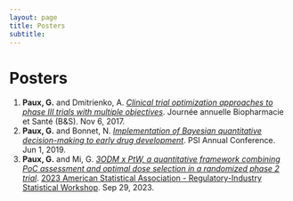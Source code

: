 ```yaml
---
layout: page
title: Posters
subtitle: 
---
```


# Posters

1. **Paux, G.** and Dmitrienko, A. [*Clinical trial optimization approaches to phase III trials with multiple objectives*](https://github.com/gpaux/gpaux.github.io/blob/master/docs/posters/2017_SFDS_PAUX.pdf). Journée annuelle Biopharmacie et Santé (B&S). Nov 6, 2017.
2. **Paux, G.** and Bonnet, N. [*Implementation of Bayesian quantitative decision-making to early drug development*](https://github.com/gpaux/gpaux.github.io/blob/master/docs/posters/2019_PSI_PAUX.pdf). PSI Annual Conference. Jun 1, 2019.
3. **Paux, G.** and Mi, G. [*3ODM x PtW, a quantitative framework combining PoC assessment and optimal dose selection in a randomized phase 2 trial*](https://github.com/gpaux/gpaux.github.io/blob/master/docs/posters/2023_ASA_PAUX.pdf). [2023 American Statistical Association - Regulatory-Industry Statistical Workshop](https://ww2.amstat.org/meetings/biop/2023/). Sep 29, 2023.
